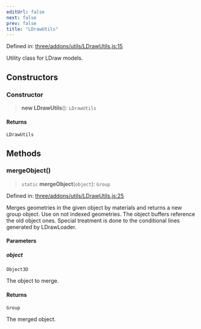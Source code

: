 ```yaml
---
editUrl: false
next: false
prev: false
title: "LDrawUtils"
---
```


Defined in: [three/addons/utils/LDrawUtils.js:15](https://github.com/DefinitelyMaybe/three-i18n/blob/fa57b79433d1c349ffb23a78727299c8d4190136/three/addons/utils/LDrawUtils.js#L15)

Utility class for LDraw models.

## Constructors

### Constructor

> **new LDrawUtils**(): `LDrawUtils`

#### Returns

`LDrawUtils`

## Methods

### mergeObject()

> `static` **mergeObject**(`object`): `Group`

Defined in: [three/addons/utils/LDrawUtils.js:25](https://github.com/DefinitelyMaybe/three-i18n/blob/fa57b79433d1c349ffb23a78727299c8d4190136/three/addons/utils/LDrawUtils.js#L25)

Merges geometries in the given object by materials and returns a new group object.
Use on not indexed geometries. The object buffers reference the old object ones.
Special treatment is done to the conditional lines generated by LDrawLoader.

#### Parameters

##### object

`Object3D`

The object to merge.

#### Returns

`Group`

The merged object.
